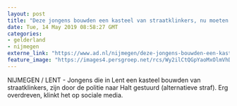 ```yaml
---
layout: post
title: "Deze jongens bouwden een kasteel van straatklinkers, nu moeten ze naar Halt. Waarom?"
date: Tue, 14 May 2019 08:58:27 GMT
categories: 
- gelderland 
- nijmegen 
externe_link: "https://www.ad.nl/nijmegen/deze-jongens-bouwden-een-kasteel-van-straatklinkers-nu-moeten-ze-naar-halt-waarom~a267ffc8/"
feature_image: "https://images4.persgroep.net/rcs/Wy2ilCtQGpYaoMxOlmVhDoGMOI4/diocontent/148152350/_fitwidth/400/?appId=21791a8992982cd8da851550a453bd7f&quality=0.7"
---
```


NIJMEGEN / LENT - Jongens die in Lent een kasteel bouwden van straatklinkers, zijn door de politie naar Halt gestuurd (alternatieve straf). Erg overdreven, klinkt het op sociale media.
